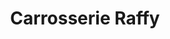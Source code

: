 ---
title: "Carrosserie Raffy"
url: /castets/carrosserie-raffy-rue-des-mousquetaires/
shop: shop
---
